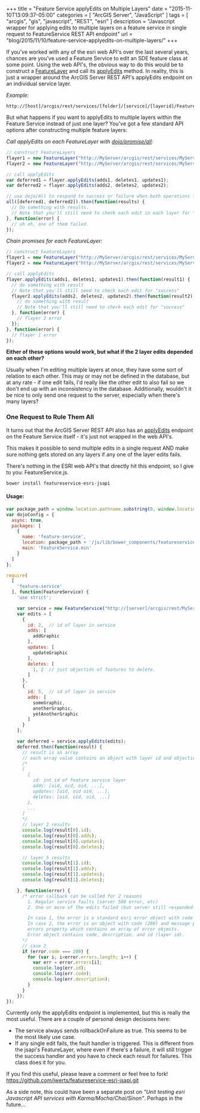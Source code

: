 +++
title = "Feature Service applyEdits on Multiple Layers"
date = "2015-11-10T13:09:37-05:00"
categories = [
  "ArcGIS Server", "JavaScript"
]
tags = [
  "arcgis",
  "gis",
  "javascript",
  "REST",
  "esri"
]
description = "Javascript wrapper for applying edits to multiple layers on a feature service in single request to FeatureService REST API endpoint"
url = "blog/2015/11/10/feature-service-applyedits-on-multiple-layers/"
+++

If you've worked with any of the esri web API's over the last several years, chances are you've used a Feature Service to edit an SDE feature class at some point.  Using the web API's, the obvious way to do this would be to construct a <a href="https://developers.arcgis.com/javascript/jsapi/featurelayer-amd.html">FeatureLayer</a> and call its <a href="https://developers.arcgis.com/javascript/jsapi/featurelayer-amd.html#applyedits">applyEdits</a> method.  In reality, this is just a wrapper around the ArcGIS Server REST API's applyEdits endpoint on an individual service layer.  

*Example:*

```
http://[host]/arcgis/rest/services/[folder]/[service]/[layerid]/FeatureServer/applyEdits
```

But what happens if you want to applyEdits to multiple layers within the Feature Service instead of just one layer?  You've got a few standard API options after constructing multiple feature layers:

*Call applyEdits on each FeatureLayer with <a href="https://dojotoolkit.org/api/?qs=1.10/dojo/promise/all">dojo/promise/all</a>:*  

```js
// construct FeatureLayers
flayer1 = new FeatureLayer("http://MyServer/arcgis/rest/services/MyServiceFolder/MyService/0");
flayer2 = new FeatureLayer("http://MyServer/arcgis/rest/services/MyServiceFolder/MyService/1");

// call applyEdits
var deferred1 = flayer.applyEdits(adds1, deletes1, updates1);
var deferred2 = flayer.applyEdits(adds2, deletes2, updates2);

// use dojo/All to respond to success or failure when both operations finish
all([deferred1, deferred2]).then(function(results) {
  // Do something with results.
  // Note that you'll still need to check each edit in each layer for "success"
}, function(error) {
  // uh oh, one of them failed.  
});
```

*Chain promises for each FeatureLayer:*    

```js
// construct FeatureLayers
flayer1 = new FeatureLayer("http://MyServer/arcgis/rest/services/MyServiceFolder/MyService/0");
flayer2 = new FeatureLayer("http://MyServer/arcgis/rest/services/MyServiceFolder/MyService/1");

// call applyEdits
flayer.applyEdits(adds1, deletes1, updates1).then(function(result1) {
  // do something with result
  // Note that you'll still need to check each edit for "success"
  flayer2.applyEdits(adds2, deletes2, updates2).then(function(result2) {
    // do something with result
    // Note that you'll still need to check each edit for "success"
  }, function(error) {
    // flayer 2 error
  });
}, function(error) {
  // flayer 1 error
});
```

**Either of these options would work, but what if the 2 layer edits depended on each other?**    

Usually when I'm editing multiple layers at once, they have some sort of relation to each other.  This may or may not be defined in the database, but at any rate - if one edit fails, I'd really like the other edit to also fail so we don't end up with an inconsistency in the database.  Additionally, wouldn't it be nice to only send one request to the server, especially when there's many layers?

### One Request to Rule Them All

It turns out that the ArcGIS Server REST API also has an <a href="http://resources.arcgis.com/en/help/rest/apiref/fsserviceedits.html">applyEdits</a> endpoint on the Feature Service itself - it's just not wrapped in the web API's.

This makes it possible to send multiple edits in a single request AND make sure nothing gets stored on any layers if any one of the layer edits fails.

There's nothing in the ESRI web API's that directly hit this endpoint, so I give to you: FeatureService.js.

```
bower install featureservice-esri-jsapi
```

#### Usage:

```js
var package_path = window.location.pathname.substring(0, window.location.pathname.lastIndexOf('/'));
var dojoConfig = {
  async: true,
  packages: [
    {
      name: 'feature-service',
      location: package_path + '/js/lib/bower_components/featureservice-esri-jsapi/dist',
      main: 'FeatureService.min'
    }
  ]
};

require(
  [
    'feature-service'
  ], function(FeatureService) {
    'use strict';

    var service = new FeatureService("http://[server]/arcgis/rest/MyService");
    var edits = [
      {
        id: 2,  // id of layer in service
        adds: [
          addGraphic
        ],
        updates: [
          updateGraphic
        ],
        deletes: [
          1, 2  // just objectids of features to delete.
        ]
      },
      {
        id: 5,  // id of layer in service
        adds: [
          someGraphic,
          anotherGraphic,
          yetAnotherGraphic
        ]
      }
    ];

    var deferred = service.applyEdits(edits);
    deferred.then(function(result) {
      // result is an array
      // each array value contains an object with layer id and objectids of successful edits:
      /*
      [
        {
          id: int id of feature service layer
          adds: [oid, oid, oid, ...],
          updates: [oid, oid oid, ...],
          deletes: [oid, oid, oid, ...]
        },
        ...
      ]
      */
      // layer 2 results
      console.log(result[0].id);
      console.log(result[0].adds);
      console.log(result[0].updates);
      console.log(result[0].deletes);

      // layer 5 results
      console.log(result[1].id);
      console.log(result[1].adds);
      console.log(result[1].updates);
      console.log(result[1].deletes);

    }, function(error) {
      /* error callback can be called for 2 reasons
        1. Regular service faults (server 500 error, etc)
        2. One or more of the edits failed (but server still responded with 200)

        In case 1, the error is a standard esri error object with code and message.
        In case 2, the error is an object with code (200) and message plus an additional
        errors property which contains an array of error objects.
        Error object contains code, description, and id (layer id).
      */
      // case 2
      if (error.code === 200) {
        for (var i; i<error.errors.length; i++) {
          var err = error.errors[i];
          console.log(err.id);
          console.log(err.code);
          console.log(err.description);
        }
      }
    });
});

```

Currently only the applyEdits endpoint is implemented, but this is really the most useful.  There are a couple of personal design decisions here:

- The service always sends rollbackOnFailure as true.  This seems to be the most likely use case.
- If any single edit fails, the fault handler is triggered.  This is different from the jsapi's FeatureLayer, where even if there's a failure, it will still trigger the success handler and you have to check each result for failures.  This class does it for you.

If you find this useful, please leave a comment or feel free to fork!    
https://github.com/jwerts/featureservice-esri-jsapi.git

As a side note, this could have been a separate post on _"Unit testing esri Javascript API services with Karma/Mocha/Chai/Sinon"_.  Perhaps in the future...
